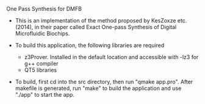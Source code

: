 One Pass Synthesis for DMFB

- This is an implementation of the method proposed by KesZoxze etc. (2014), in their paper called Exact One-pass Synthesis of Digital Microfluidic Biochips.

- To build this application, the following libraries are required
    - z3Prover. Installed in the default location and accessible with -lz3 for g++ compiler
    - QT5 libraries

- To build, first cd into the src directory, then run "qmake app.pro". After makefile is generated, run "make" to build the application and use "./app" to start the app.
